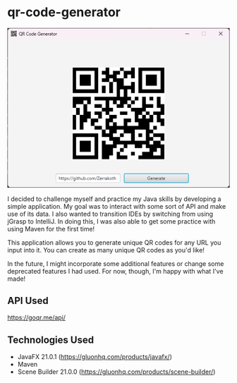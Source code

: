 # qr-code-generator

![Screenshot of the application](demoImage.png)

I decided to challenge myself and practice my Java skills by developing a simple application. My goal was to interact with some sort of API and make use of its data. I also wanted to transition IDEs by switching from using jGrasp to IntelliJ. In doing this, I was also able to get some practice with using Maven for the first time!

This application allows you to generate unique QR codes for any URL you input into it. You can create as many unique QR codes as you'd like!

In the future, I might incorporate some additional features or change some deprecated features I had used. For now, though, I'm happy with what I've made!

## API Used
https://goqr.me/api/

## Technologies Used
- JavaFX 21.0.1 (https://gluonhq.com/products/javafx/)
- Maven
- Scene Builder 21.0.0 (https://gluonhq.com/products/scene-builder/)
